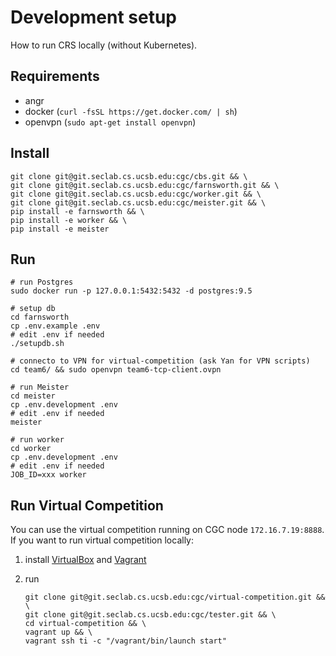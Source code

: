 # Development setup

How to run CRS locally (without Kubernetes).

## Requirements

* angr
* docker (`curl -fsSL https://get.docker.com/ | sh`)
* openvpn (`sudo apt-get install openvpn`)


## Install

```
git clone git@git.seclab.cs.ucsb.edu:cgc/cbs.git && \
git clone git@git.seclab.cs.ucsb.edu:cgc/farnsworth.git && \
git clone git@git.seclab.cs.ucsb.edu:cgc/worker.git && \
git clone git@git.seclab.cs.ucsb.edu:cgc/meister.git && \
pip install -e farnsworth && \
pip install -e worker && \
pip install -e meister
```


## Run

```
# run Postgres
sudo docker run -p 127.0.0.1:5432:5432 -d postgres:9.5

# setup db
cd farnsworth
cp .env.example .env
# edit .env if needed
./setupdb.sh

# connecto to VPN for virtual-competition (ask Yan for VPN scripts)
cd team6/ && sudo openvpn team6-tcp-client.ovpn

# run Meister
cd meister
cp .env.development .env
# edit .env if needed
meister

# run worker
cd worker
cp .env.development .env
# edit .env if needed
JOB_ID=xxx worker
```


## Run Virtual Competition

You can use the virtual competition running on CGC node `172.16.7.19:8888`.
If you want to run virtual competition locally:

1. install [VirtualBox](https://www.virtualbox.org/wiki/Downloads) and [Vagrant](https://www.vagrantup.com/downloads.html)
2. run

   ```
   git clone git@git.seclab.cs.ucsb.edu:cgc/virtual-competition.git && \
   git clone git@git.seclab.cs.ucsb.edu:cgc/tester.git && \
   cd virtual-competition && \
   vagrant up && \
   vagrant ssh ti -c "/vagrant/bin/launch start"
   ```
